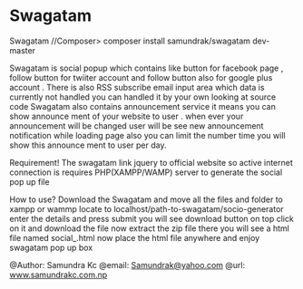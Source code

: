 # Swagatam
Swagatam
//Composer> composer install samundrak/swagatam dev-master

Swagatam is social popup which contains like button for facebook page , follow button for twiiter account and follow button also for 
google plus account . There is also RSS subscribe email input area which data is currently not handled you can handled it by your own looking at source code
Swagatam also contains announcement service it means you can show announce ment of your website to user . when ever your announcement will be changed user will be
see new announcement notification while loading page also you can limit the number time you will show this announce ment to user per day.

Requirement!
The swagatam link jquery to official website so active internet connection is requires
PHP(XAMPP/WAMP) server to generate the social pop up file


How to  use?
Download the Swagatam and move all the files and folder to xampp or wammp
locate to localhost/path-to-swagatam/socio-generator
enter the details and press submit you will see download button on top click on it and download the file
now extract the zip file there you will see a html file named social_<generated code>.html
now place the html file anywhere and enjoy swagatam pop up box

@Author: Samundra Kc
@email: Samundrak@yahoo.com
@url: www.samundrakc.com.np
